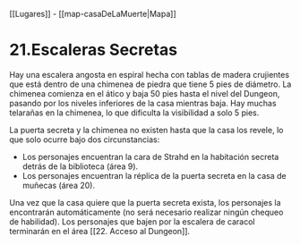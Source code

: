 [[Lugares]]  -  [[map-casaDeLaMuerte|Mapa]]

# 21.Escaleras Secretas

Hay una escalera angosta en espiral hecha con tablas de madera crujientes que está dentro de una chimenea de piedra que tiene 5 pies de diámetro. La chimenea comienza en el ático y baja 50 pies hasta el nivel del Dungeon, pasando por los niveles inferiores de la casa mientras baja. Hay muchas telarañas en la chimenea, lo que dificulta la visibilidad a solo 5 pies.

La puerta secreta y la chimenea no existen hasta que la casa los revele, lo que solo ocurre bajo dos circunstancias:

-   Los personajes encuentran la cara de Strahd en la habitación secreta detrás de la biblioteca (área 9).
-   Los personajes encuentran la réplica de la puerta secreta en la casa de muñecas (área 20).

Una vez que la casa quiere que la puerta secreta exista, los personajes la encontrarán automáticamente (no será necesario realizar ningún chequeo de habilidad). Los personajes que bajen por la escalera de caracol terminarán en el área [[22. Acceso al Dungeon]].


